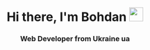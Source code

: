 <h1 align="center">Hi there, I'm Bohdan
<img src="https://github.com/blackcater/blackcater/raw/main/images/Hi.gif" height="32"/></h1>

<h3 align="center">Web Developer from Ukraine ua</h3>
